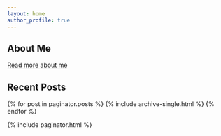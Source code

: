 ```yaml
---
layout: home
author_profile: true
---
```



## About Me

[Read more about me](/about.html)

## Recent Posts

{% for post in paginator.posts %}
  {% include archive-single.html %}
{% endfor %}

{% include paginator.html %}
